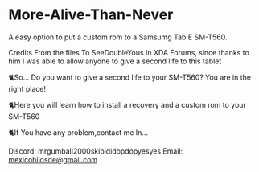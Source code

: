 # More-Alive-Than-Never
A easy option to put a custom rom to a Samsumg Tab E SM-T560.


Credits From the files To SeeDoubleYous In XDA Forums, since thanks to him I was able to allow anyone to give a second life to this tablet


🐈So... Do you want to give a second life to your SM-T560?
You are in the right place!

🐈Here you will learn how to install a recovery and a custom rom to your SM-T560

🐈If You have any problem,contact me In...

Discord: mrgumball2000skibididopdopyesyes
Email: mexicohilosde@gmail.com
